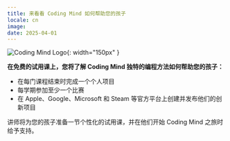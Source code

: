 ```yaml
---
title: 来看看 Coding Mind 如何帮助您的孩子
locale: cn
image: 
date: 2025-04-01
---
```


![Coding Mind Logo]({{site.logo}}){: width="150px" }

**在免费的试用课上，您将了解 Coding Mind 独特的编程方法如何帮助您的孩子：**

- 在每门课程结束时完成一个个人项目
- 每学期参加至少一个比赛
- 在 Apple、Google、Microsoft 和 Steam 等官方平台上创建并发布他们的创新项目

讲师将为您的孩子准备一节个性化的试用课，并在他们开始 Coding Mind 之旅时给予支持。